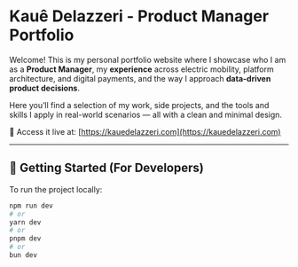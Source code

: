 # Kauê Delazzeri - Product Manager Portfolio

Welcome! This is my personal portfolio website where I showcase who I am as a **Product Manager**, my **experience** across electric mobility, platform architecture, and digital payments, and the way I approach **data-driven product decisions**.

Here you’ll find a selection of my work, side projects, and the tools and skills I apply in real-world scenarios — all with a clean and minimal design.

🔗 Access it live at: [https://kauedelazzeri.com](https://kauedelazzeri.com)

---

## 🚀 Getting Started (For Developers)

To run the project locally:

```bash
npm run dev
# or
yarn dev
# or
pnpm dev
# or
bun dev
